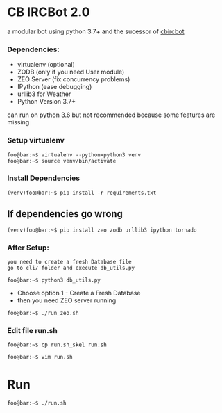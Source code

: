 # CB IRCBot 2.0
a modular bot using python 3.7+
and the sucessor of [cbircbot](https://github.com/ryonagana/cbircbot)

### Dependencies:
- virtualenv (optional)
- ZODB (only if you need User module)
- ZEO Server (fix concurrency problems)
- IPython (ease debugging)
- urllib3 for Weather
- Python Version 3.7+

can run on python 3.6 but not recommended because some features are missing

### Setup virtualenv
```console
foo@bar:~$ virtualenv --python=python3 venv
foo@bar:~$ source venv/bin/activate
```
### Install Dependencies
```console
(venv)foo@bar:~$ pip install -r requirements.txt 
```
## If dependencies go wrong
```console
(venv)foo@bar:~$ pip install zeo zodb urllib3 ipython tornado  
```

### After Setup:
    you need to create a fresh Database file
    go to cli/ folder and execute db_utils.py

```console
foo@bar:~$ python3 db_utils.py
```
- Choose option 1 - Create a Fresh Database
- then you need ZEO server running


```console
foo@bar:~$ ./run_zeo.sh
```


### Edit file run.sh 

```console
foo@bar:~$ cp run.sh_skel run.sh
```

```console
foo@bar:~$ vim run.sh
```

# Run
```console
foo@bar:~$ ./run.sh
```
